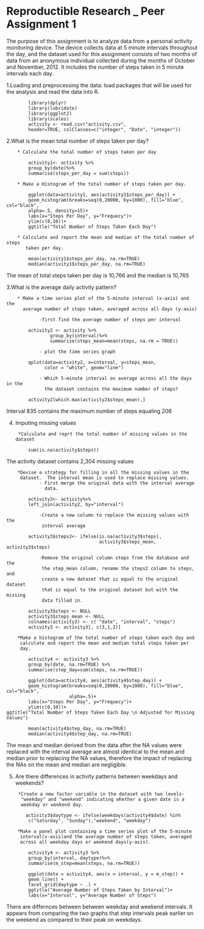 Reproductible Research _ Peer Assignment 1
==========================================

The purpose of this assignment is to analyze data from a personal activity
monitoring device.  The device collects data at 5 minute intervals throughout
the day, and the dataset used for this assignment consists of two months of
data from an anonymous individual collected during the months of October and
November, 2012.  It includes the number of steps taken in 5 minute intervals
each day.

1.Loading and preprocessing the data: load packages that will be used for the 
analysis and read the data into R.

```{r, echo=TRUE}
        library(dplyr)
        library(lubridate)
        library(ggplot2)
        library(scales)
        activity <- read.csv("activity.csv", 
        header=TRUE, colClasses=c("integer", "Date", "integer"))
```

2.What is the mean total number of steps taken per day?

        * Calculate the total number of steps taken per day
        
```{r, echo=TRUE}
        activity1<- activity %>%
        group_by(date)%>%
        summarise(steps_per_day = sum(steps))
```

        * Make a Histogram of the total number of steps taken per day.
        
```{r, echo=TRUE}
        ggplot(data=activity1, aes(activity1$steps_per_day)) + 
        geom_histogram(breaks=seq(0,20000, by=1000), fill="blue", col="black", 
        alpha=.5, density=15)+
        labs(x="Steps Per Day", y="Frequecy")+
        ylim(c(0,10))+
        ggtitle("Total Number of Steps Taken Each Day")
```

        * Calculate and report the mean and median of the total number of steps
           taken per day.
```{r, echo=TRUE}
        mean(activity1$steps_per_day, na.rm=TRUE)
        median(activity1$steps_per_day, na.rm=TRUE)
```

The mean of total steps taken per day is 10,766 and the median is 10,765

3.What is the average daily activity pattern?

        * Make a time series plot of the 5-minute interval (x-axis) and the 
          average number of steps taken, averaged across all days (y-axis)
                
                -first find the average number of steps per interval
          
```{r, echo=TRUE}
        activity2 <- activity %>%
                group_by(interval)%>%
                summarise(steps_mean=mean(steps, na.rm = TRUE))
```

                - plot the time series graph

```{r, echo=TRUE}
        qplot(data=activity2, x=interval, y=steps_mean, 
              color = "white", geom="line")
```

                - Which 5-minute interval on average across all the days in the
                  the dataset contains the maximum number of steps?
                  
```{r, echo=TRUE}
        activity2[which.max(activity2$steps_mean),]
```

Interval 835 contains the maximum number of steps equaling 206

4. Imputing missing values

        *Calculate and reprt the total number of missing values in the dataset
        
```{r, echo=TRUE}
        sum(is.na(activity$steps))
```
The activity dataset contains 2,304 missing values

        *Devise a strategy for filling in all the missing values in the
         dataset.  The interval mean is used to replace missing values.
                - First merge the original data with the interval average
                  data.
         
```{r, echo=TRUE}
        activity3<- activity%>%
        left_join(activity2, by="interval")
```

                -Create a new column to replace the missing values with the 
                 interval average
                 
```{r, echo=TRUE}
        activity3$steps2<- ifelse(is.na(activity3$steps), 
                                  activity3$steps_mean, activity3$steps)
```

                -Remove the original column steps from the database and the 
                 the step_mean column, rename the steps2 column to steps, and
                 create a new dataset that is equal to the original dataset
                 that is equal to the original dataset but with the missing 
                 data filled in.
                 
```{r, echo=TRUE}
        activity3$steps <- NULL
        activity3$steps_mean <- NULL
        colnames(activity3) <- c( "date", "interval", "steps")
        activity3 <- activity3[, c(3,1,2)]
```

        *Make a histogram of the total number of steps taken each day and
         calculate and report the mean and median total steps taken per
         day.
         
```{r, echo=TRUE}
        activity4 <- activity3 %>%
        group_by(date, na.rm=TRUE) %>%
        summarise(step_day=sum(steps, na.rm=TRUE))
```

```{r, echo=TRUE}
        ggplot(data=activity4, aes(activity4$step_day)) + 
        geom_histogram(breaks=seq(0,20000, by=1000), fill="blue", col="black", 
                       alpha=.5)+
        labs(x="Steps Per Day", y="Frequecy")+
        ylim(c(0,10))+
ggtitle("Total Number of Steps Taken Each Day \n Adjusted for Missing Values")
```

```{r, echo=TRUE}
        mean(activity4$step_day, na.rm=TRUE)
        median(activity4$step_day, na.rm=TRUE)
```

The mean and median derived from the data after the NA values were 
replaced with the interval average are almost identical 
to the mean and median prior to replacing the NA values, 
therefore the impact of replacing the NAs on the mean 
and median are negligible.

5. Are there differences in activity patterns between weekdays and weekends?

        *Create a new factor variable in the dataset with two levels-
         "weekday" and "weekend" indicating whether a given date is a 
         weekday or weekend day.
         
```{r, echo=TRUE}
       activity3$daytype <- ifelse(weekdays(activity4$date) %in% 
        c("Saturday", "Sunday"),"weekend", "weekday")
```

        *Make a panel plot containing a time series plot of the 5-minute
         interval(x-axis)and the average number of steps taken, averaged
         across all weekday days or weekend days(y-axis).
         
```{r, echo=TRUE}
        activity4 <- activity3 %>%
        group_by(interval, daytype)%>%
        summarise(m_step=mean(steps, na.rm=TRUE))
```

```{r, echo=TRUE}
        ggplot(data = activity4, aes(x = interval, y = m_step)) + 
        geom_line() + 
        facet_grid(daytype ~ .) +          
        ggtitle("Average Number of Steps Taken by Interval")+
        labs(x="Interval", y="Average Number of Steps")
```

There are differnces between between weekday and weekend intervals. It 
appears from comparing the two graphs that step intervals peak earlier on the
weekend as compared to their peak on weekdays.
